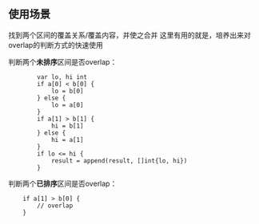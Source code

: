 ## 使用场景
找到两个区间的覆盖关系/覆盖内容，并使之合并
这里有用的就是，培养出来对overlap的判断方式的快速使用

判断两个**未排序**区间是否overlap：
``` golang
        var lo, hi int
		if a[0] < b[0] {
			lo = b[0]
		} else {
			lo = a[0]
		}
		if a[1] > b[1] {
			hi = b[1]
		} else {
			hi = a[1]
		}
		if lo <= hi {
			result = append(result, []int{lo, hi})
		}
```

判断两个**已排序**区间是否overlap：
``` golang 
	if a[1] > b[0] {
		// overlap
	}
```
